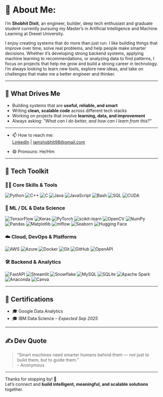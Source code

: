 # 💫 About Me:

I’m **Shobhit Dixit**, an engineer, builder, deep tech enthusiast and graduate student currently pursuing my Master’s in Artificial Intelligence and Machine Learning at Drexel University.

I enjoy creating systems that do more than just run. I like building things that improve over time, solve real problems, and help people make smarter decisions. Whether it’s developing strong backend systems, applying machine learning to recommendations, or analyzing data to find patterns, I focus on projects that help me grow and build a strong career in technology. I’m always looking to learn new tools, explore new ideas, and take on challenges that make me a better engineer and thinker.

---

## 🔧 What Drives Me

- Building systems that are **useful, reliable, and smart**
- Writing **clean, scalable code** across different tech stacks
- Working on projects that involve **learning, data, and improvement**
- Always asking: _"What can I do better, and how can I learn from this?"_

---

- 📫 How to reach me:  
  [LinkedIn](https://www.linkedin.com/in/shobhitdixit98/) | iamshobhit98@gmail.com

- 😄 Pronouns: He/Him 

---

## 🚀 Tech Toolkit

### 🧑‍💻 Core Skills & Tools

![Python](https://img.shields.io/badge/python-3670A0?style=for-the-badge&logo=python&logoColor=ffdd54)
![C++](https://img.shields.io/badge/c++-%2300599C.svg?style=for-the-badge&logo=c%2B%2B&logoColor=white)
![C](https://img.shields.io/badge/c-%2300599C.svg?style=for-the-badge&logo=c&logoColor=white)
![Java](https://img.shields.io/badge/java-%23ED8B00.svg?style=for-the-badge&logo=openjdk&logoColor=white)
![JavaScript](https://img.shields.io/badge/javascript-%23323330.svg?style=for-the-badge&logo=javascript&logoColor=%23F7DF1E)
![Bash](https://img.shields.io/badge/Bash-%23121011.svg?style=for-the-badge&logo=gnu-bash&logoColor=white)
![SQL](https://img.shields.io/badge/SQL-336791?style=for-the-badge&logo=postgresql&logoColor=white)
![CUDA](https://img.shields.io/badge/CUDA-%2300599C.svg?style=for-the-badge&logo=nvidia&logoColor=white)

### 🧠 ML / DL & Data Science

![TensorFlow](https://img.shields.io/badge/TensorFlow-%23FF6F00.svg?style=for-the-badge&logo=TensorFlow&logoColor=white)
![Keras](https://img.shields.io/badge/Keras-%23D00000.svg?style=for-the-badge&logo=Keras&logoColor=white)
![PyTorch](https://img.shields.io/badge/PyTorch-%23EE4C2C.svg?style=for-the-badge&logo=PyTorch&logoColor=white)
![scikit-learn](https://img.shields.io/badge/scikit--learn-%23F7931E.svg?style=for-the-badge&logo=scikit-learn&logoColor=white)
![OpenCV](https://img.shields.io/badge/OpenCV-%23white.svg?style=for-the-badge&logo=opencv&logoColor=black)
![NumPy](https://img.shields.io/badge/numpy-%23013243.svg?style=for-the-badge&logo=numpy&logoColor=white)
![Pandas](https://img.shields.io/badge/pandas-%23150458.svg?style=for-the-badge&logo=pandas&logoColor=white)
![Matplotlib](https://img.shields.io/badge/Matplotlib-%23ffffff.svg?style=for-the-badge&logo=Matplotlib&logoColor=black)
![mlflow](https://img.shields.io/badge/mlflow-%23d9ead3.svg?style=for-the-badge&logo=numpy&logoColor=blue)
![Seaborn](https://img.shields.io/badge/Seaborn-Blue?style=for-the-badge&logoColor=white)
![Hugging Face](https://img.shields.io/badge/huggingface-%23FFCC00.svg?style=for-the-badge&logo=huggingface&logoColor=black)


### ☁️ Cloud, DevOps & Platforms

![AWS](https://img.shields.io/badge/AWS-%23FF9900.svg?style=for-the-badge&logo=amazon-aws&logoColor=white)
![Azure](https://img.shields.io/badge/Azure-Cloud-blue?style=for-the-badge)
![Docker](https://img.shields.io/badge/docker-%230db7ed.svg?style=for-the-badge&logo=docker&logoColor=white)
![Git](https://img.shields.io/badge/git-%23F05033.svg?style=for-the-badge&logo=git&logoColor=white)
![GitHub](https://img.shields.io/badge/github-%23121011.svg?style=for-the-badge&logo=github&logoColor=white)
![OpenAPI](https://img.shields.io/badge/openapiinitiative-%23000000.svg?style=for-the-badge&logo=openapiinitiative&logoColor=white)

### 🛠️ Backend & Analytics

![FastAPI](https://img.shields.io/badge/FastAPI-005571?style=for-the-badge&logo=fastapi)
![Streamlit](https://img.shields.io/badge/Streamlit-%23FE4B4B.svg?style=for-the-badge&logo=streamlit&logoColor=white)
![Snowflake](https://img.shields.io/badge/snowflake-%2329B5E8.svg?style=for-the-badge&logo=snowflake&logoColor=white)
![MySQL](https://img.shields.io/badge/mysql-4479A1.svg?style=for-the-badge&logo=mysql&logoColor=white)
![SQLite](https://img.shields.io/badge/sqlite-%2307405e.svg?style=for-the-badge&logo=sqlite&logoColor=white)
![Apache Spark](https://img.shields.io/badge/Apache%20Spark-FDEE21?style=for-the-badge&logo=apachespark&logoColor=black)
![Anaconda](https://img.shields.io/badge/Anaconda-%2344A833.svg?style=for-the-badge&logo=anaconda&logoColor=white)
![Canva](https://img.shields.io/badge/Canva-%2300C4CC.svg?style=for-the-badge&logo=Canva&logoColor=white)

---

## 📜 Certifications

- 🎓 Google Data Analytics
- 🎓 IBM Data Science – *Expected Sep 2025*

---


## ✍️ Dev Quote
>  “Smart machines need smarter humans behind them — not just to build them, but to guide them.”  
> – Anonymous

---

Thanks for stopping by! 🚀  
Let’s connect and **build intelligent, meaningful, and scalable solutions** together.

